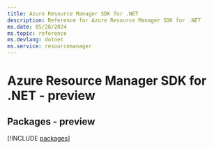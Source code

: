 ```yaml
---
title: Azure Resource Manager SDK for .NET
description: Reference for Azure Resource Manager SDK for .NET
ms.date: 05/28/2024
ms.topic: reference
ms.devlang: dotnet
ms.service: resourcemanager
---
```

# Azure Resource Manager SDK for .NET - preview
## Packages - preview
[!INCLUDE [packages](resource-manager-index.md)]